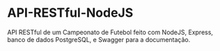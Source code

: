 # API-RESTful-NodeJS
API RESTful de um Campeonato de Futebol feito com NodeJS, Express, banco de dados PostgreSQL, e Swagger para a documentação.
